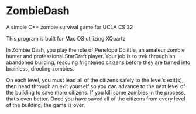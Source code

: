 # ZombieDash
A simple C++ zombie survival game for UCLA CS 32

This program is built for Mac OS utilizing XQuartz

In Zombie Dash, you play the role of Penelope Dolittle, an amateur zombie hunter and professional StarCraft player. Your job is to trek through an abandoned building, rescuing frightened citizens before they are turned into brainless, drooling zombies. 

On each level, you must lead all of the citizens safely to the level’s exit(s), then head through an exit yourself so you can advance to the next level of the building to save more citizens. If you kill some zombies in the process, that’s even better. Once you have saved all of the citizens from every level of the building, the game is over.
